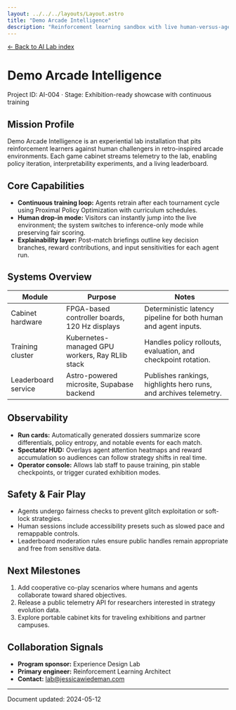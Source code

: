 ```yaml
---
layout: ../../../layouts/Layout.astro
title: "Demo Arcade Intelligence"
description: "Reinforcement learning sandbox with live human-versus-agent matchups and telemetry."
---
```


<p class="mono"><a href="/lab/ai/">← Back to AI Lab index</a></p>

# Demo Arcade Intelligence

<p class="mono">Project ID: AI-004 · Stage: Exhibition-ready showcase with continuous training</p>

## Mission Profile

Demo Arcade Intelligence is an experiential lab installation that pits reinforcement learners against human challengers in retro-inspired arcade environments. Each game cabinet streams telemetry to the lab, enabling policy iteration, interpretability experiments, and a living leaderboard.

## Core Capabilities

- **Continuous training loop:** Agents retrain after each tournament cycle using Proximal Policy Optimization with curriculum schedules.
- **Human drop-in mode:** Visitors can instantly jump into the live environment; the system switches to inference-only mode while preserving fair scoring.
- **Explainability layer:** Post-match briefings outline key decision branches, reward contributions, and input sensitivities for each agent run.

## Systems Overview

| Module | Purpose | Notes |
| --- | --- | --- |
| Cabinet hardware | FPGA-based controller boards, 120 Hz displays | Deterministic latency pipeline for both human and agent inputs. |
| Training cluster | Kubernetes-managed GPU workers, Ray RLlib stack | Handles policy rollouts, evaluation, and checkpoint rotation. |
| Leaderboard service | Astro-powered microsite, Supabase backend | Publishes rankings, highlights hero runs, and archives telemetry. |

## Observability

- **Run cards:** Automatically generated dossiers summarize score differentials, policy entropy, and notable events for each match.
- **Spectator HUD:** Overlays agent attention heatmaps and reward accumulation so audiences can follow strategy shifts in real time.
- **Operator console:** Allows lab staff to pause training, pin stable checkpoints, or trigger curated exhibition modes.

## Safety & Fair Play

- Agents undergo fairness checks to prevent glitch exploitation or soft-lock strategies.
- Human sessions include accessibility presets such as slowed pace and remappable controls.
- Leaderboard moderation rules ensure public handles remain appropriate and free from sensitive data.

## Next Milestones

1. Add cooperative co-play scenarios where humans and agents collaborate toward shared objectives.
2. Release a public telemetry API for researchers interested in strategy evolution data.
3. Explore portable cabinet kits for traveling exhibitions and partner campuses.

## Collaboration Signals

- **Program sponsor:** Experience Design Lab
- **Primary engineer:** Reinforcement Learning Architect
- **Contact:** <a href="mailto:lab@jessicawiedeman.com" class="mono">lab@jessicawiedeman.com</a>

<hr />

<p class="mono">Document updated: 2024-05-12</p>
